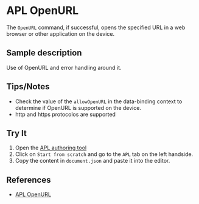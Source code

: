 # APL OpenURL

The `OpenURL` command, if successful, opens the specified URL in a web browser or other application on the device.

## Sample description

Use of OpenURL and error handling around it.

## Tips/Notes

- Check the value of the `allowOpenURL` in the data-binding context to determine if OpenURL is supported on the device.
- http and https protocolos are supported

## Try It

1. Open the [APL authoring tool](https://developer.amazon.com/alexa/console/ask/displays)
1. Click on `Start from scratch` and go to the `APL` tab on the left handside.
1. Copy the content in `document.json` and paste it into the editor.

## References

- [APL OpenURL](https://developer.amazon.com/en-US/docs/alexa/alexa-presentation-language/apl-standard-commands.html#open_url_command)
